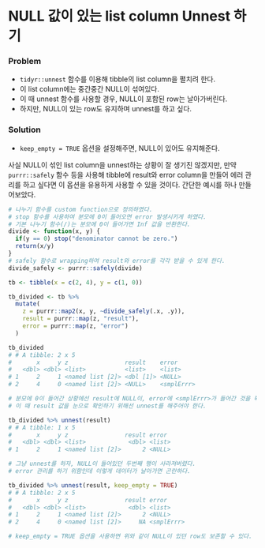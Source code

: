 # NULL 값이 있는 list column Unnest 하기

### Problem
- `tidyr::unnest` 함수를 이용해 tibble의 list column을 펼치려 한다.
- 이 list column에는 중간중간 NULL이 섞여있다.
- 이 때 unnest 함수를 사용할 경우, NULL이 포함된 row는 날아가버린다.
- 하지만, NULL이 있는 row도 유지하며 unnest를 하고 싶다.

### Solution
- `keep_empty = TRUE` 옵션을 설정해주면, NULL이 있어도 유지해준다.

사실 NULL이 섞인 list column을 unnest하는 상황이 잘 생기진 않겠지만, 만약 `purrr::safely` 함수 등을 사용해 tibble에 result와 error column을 만들어 에러 관리를 하고 싶다면 이 옵션을 유용하게 사용할 수 있을 것이다. 간단한 예시를 하나 만들어보았다.

```r
# 나누기 함수를 custom function으로 정의하였다.
# stop 함수를 사용하여 분모에 0이 들어오면 error 발생시키게 하였다.
# 기본 나누기 함수(/)는 분모에 0이 들어가면 Inf 값을 반환한다.
divide <- function(x, y) {
  if(y == 0) stop("denominator cannot be zero.")
  return(x/y)
}
# safely 함수로 wrapping하여 result와 error를 각각 받을 수 있게 한다.
divide_safely <- purrr::safely(divide)

tb <- tibble(x = c(2, 4), y = c(1, 0))

tb_divided <- tb %>%
  mutate(
    z = purrr::map2(x, y, ~divide_safely(.x, .y)),
    result = purrr::map(z, "result"),
    error = purrr::map(z, "error")
  )

tb_divided
# # A tibble: 2 x 5
#       x     y z                result    error     
#   <dbl> <dbl> <list>           <list>    <list>    
# 1     2     1 <named list [2]> <dbl [1]> <NULL>    
# 2     4     0 <named list [2]> <NULL>    <smplErrr>

# 분모에 0이 들어간 상황에선 result에 NULL이, error에 <smplErrr>가 들어간 것을 확인할 수 있다.
# 이 때 result 값을 눈으로 확인하기 위해선 unnest를 해주어야 한다.

tb_divided %>% unnest(result)
# # A tibble: 1 x 5
#       x     y z                result error 
#   <dbl> <dbl> <list>            <dbl> <list>
# 1     2     1 <named list [2]>      2 <NULL>

# 그냥 unnest를 하자, NULL이 들어있던 두번째 행이 사라져버렸다.
# error 관리를 하기 위함인데 이렇게 데이터가 날아가면 곤란하다.

tb_divided %>% unnest(result, keep_empty = TRUE)
# # A tibble: 2 x 5
#       x     y z                result error     
#   <dbl> <dbl> <list>            <dbl> <list>    
# 1     2     1 <named list [2]>      2 <NULL>    
# 2     4     0 <named list [2]>     NA <smplErrr>

# keep_empty = TRUE 옵션을 사용하면 위와 같이 NULL이 있던 row도 보존할 수 있다.
```
